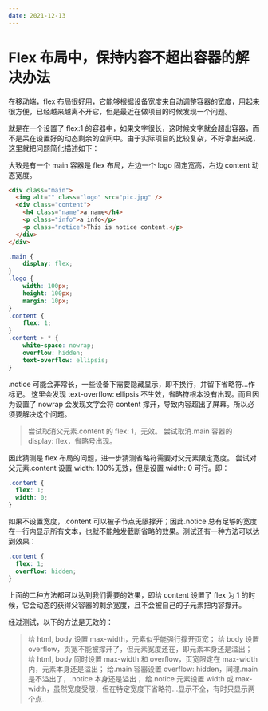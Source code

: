 ```yaml
---
date: 2021-12-13
---
```


# Flex 布局中，保持内容不超出容器的解决办法

在移动端，flex 布局很好用，它能够根据设备宽度来自动调整容器的宽度，用起来很方便，已经越来越离不开它，但是最近在做项目的时候发现一个问题。

就是在一个设置了 flex:1 的容器中，如果文字很长，这时候文字就会超出容器，而不是呆在设置好的动态剩余的空间中。由于实际项目的比较复杂，不好拿出来说，这里就把问题简化描述如下：

大致是有一个 main 容器是 flex 布局，左边一个 logo 固定宽高，右边 content 动态宽度。

```html
<div class="main">
  <img alt="" class="logo" src="pic.jpg" />
  <div class="content">
    <h4 class="name">a name</h4>
    <p class="info">a info</p>
    <p class="notice">This is notice content.</p>
  </div>
</div>
```

```css
.main {
    display: flex;
}
.logo { 
    width: 100px; 
    height: 100px; 
    margin: 10px; 
}
.content { 
    flex: 1; 
} 
.content > * { 
    white-space: nowrap; 
    overflow: hidden;
    text-overflow: ellipsis; 
}
```

.notice 可能会非常长，一些设备下需要隐藏显示，即不换行，并留下省略符…作标记。
这里会发现 text-overflow: ellipsis 不生效，省略符根本没有出现。而且因为设置了 nowrap 会发现文字会将 content 撑开，导致内容超出了屏幕。所以必须要解决这个问题。

> 尝试取消父元素.content 的 flex: 1，无效。
> 尝试取消.main 容器的 display: flex，省略号出现。

因此猜测是 flex 布局的问题，进一步猜测省略符需要对父元素限定宽度。
尝试对父元素.content 设置 width: 100%无效，但是设置 width: 0 可行。即：

```css
.content {
  flex: 1;
  width: 0;
}
```

如果不设置宽度，.content 可以被子节点无限撑开；因此.notice 总有足够的宽度在一行内显示所有文本，也就不能触发截断省略的效果。测试还有一种方法可以达到效果：

```css
.content {
  flex: 1;
  overflow: hidden;
}
```

上面的二种方法都可以达到我们需要的效果，即给 content 设置了 flex 为 1 的时候，它会动态的获得父容器的剩余宽度，且不会被自己的子元素把内容撑开。

经过测试，以下的方法是无效的：

> 给 html, body 设置 max-width，元素似乎能强行撑开页宽；
> 给 body 设置 overflow，页宽不能被撑开了，但元素宽度还在，即元素本身还是溢出；
> 给 html, body 同时设置 max-width 和 overflow，页宽限定在 max-width 内，元素本身还是溢出；
> 给.main 容器设置 overflow: hidden，同理.main 是不溢出了，.notice 本身还是溢出；
> 给.notice 元素设置 width 或 max-width，虽然宽度受限，但在特定宽度下省略符…显示不全，有时只显示两个点..
